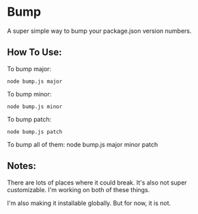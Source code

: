 # Bump
A super simple way to bump your package.json version numbers.

## How To Use:

To bump major:

	node bump.js major

To bump minor:

	node bump.js minor

To bump patch:

	node bump.js patch

To bump all of them:
	node bump.js major minor patch

## Notes:
There are lots of places where it could break. It's also not super customizable. I'm working on both of these things.

I'm also making it installable globally. But for now, it is not.